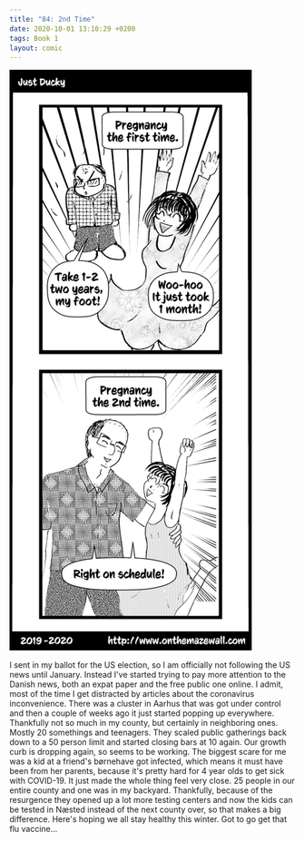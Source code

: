 ```yaml
---
title: "84: 2nd Time"
date: 2020-10-01 13:10:29 +0200
tags: Book 1
layout: comic
---
```


![84: 2nd Time](/comics/Book_1_-_084_2nd_Time.png)

I sent in my ballot for the US election, so I am officially not following the US news until January. Instead I've started trying to pay more attention to the Danish news, both an expat paper and the free public one online. I admit, most of the time I get distracted by articles about the coronavirus inconvenience. There was a cluster in Aarhus that was got under control and then a couple of weeks ago it just started popping up everywhere. Thankfully not so much in my county, but certainly in neighboring ones. Mostly 20 somethings and teenagers. They scaled public gatherings back down to a 50 person limit and started closing bars at 10 again. Our growth curb is dropping again, so seems to be working. The biggest scare for me was a kid at a friend's børnehave got infected, which means it must have been from her parents, because it's pretty hard for 4 year olds to get sick with COVID-19. It just made the whole thing feel very close. 25 people in our entire county and one was in my backyard. Thankfully, because of the resurgence they opened up a lot more testing centers and now the kids can be tested in Næsted instead of the next county over, so that makes a big difference. Here's hoping we all stay healthy this winter. Got to go get that flu vaccine...